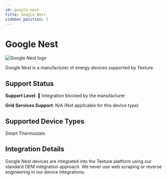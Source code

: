 ```yaml
---
id: google-nest
title: Google Nest
sidebar_position: 3
---
```


# Google Nest

<div style={{ textAlign: 'center', margin: '20px 0' }}>
  <img 
    src="https://device.cms.texture.energy/logo/%20Nest%20Vector%20Icon.svg" 
    alt="Google Nest logo" 
    style={{ maxWidth: '200px', maxHeight: '150px' }}
  />
</div>

Google Nest is a manufacturer of energy devices supported by Texture.



## Support Status

**Support Level**: 🚫 Integration blocked by the manufacturer

**Grid Services Support**: N/A (Not applicable for this device type)

## Supported Device Types

Smart Thermostats

## Integration Details

Google Nest devices are integrated into the Texture platform using our standard OEM integration approach. We never use web scraping or reverse engineering in our device integrations.




